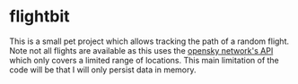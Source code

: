 # flightbit
This is a small pet project which allows tracking the path of a random flight. Note not all flights are available as this uses the [opensky network's API](https://opensky-network.org) which only covers a limited range of locations. This main limitation of the code will be that I will only persist data in memory.
